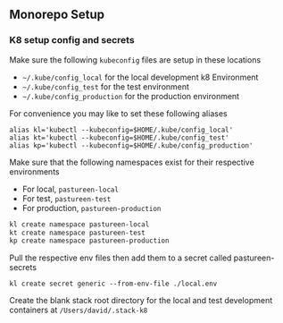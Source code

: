 
## Monorepo Setup

### K8 setup config and secrets

Make sure the following `kubeconfig` files are setup in these locations

- `~/.kube/config_local` for the local development k8 Environment
- `~/.kube/config_test` for the test environment
- `~/.kube/config_production` for the production environment

For convenience you may like to set these following aliases

```fish
alias kl='kubectl --kubeconfig=$HOME/.kube/config_local'
alias kt='kubectl --kubeconfig=$HOME/.kube/config_test'
alias kp='kubectl --kubeconfig=$HOME/.kube/config_production'
```
Make sure that the following namespaces exist for their respective environments

- For local, `pastureen-local`
- For test, `pastureen-test`
- For production, `pastureen-production`

```bash
kl create namespace pastureen-local
kt create namespace pastureen-test
kp create namespace pastureen-production
```
Pull the respective env files then add them to a secret called pastureen-secrets

```
kl create secret generic --from-env-file ./local.env
```

Create the blank stack root directory for the local and test development containers at `/Users/david/.stack-k8`


